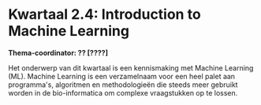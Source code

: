 # Kwartaal 2.4: Introduction to Machine Learning

**Thema-coordinator: ?? [????]**

Het onderwerp van dit kwartaal is een kennismaking met Machine Learning (ML). Machine Learning is een verzamelnaam voor een heel palet aan programma's, algoritmen en methodologieën die steeds meer gebruikt worden in de bio-informatica om complexe vraagstukken op te lossen. 
